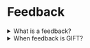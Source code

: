 # Feedback

<details>
  <summary>What is a feedback?</summary>

The feedback is a process in our company that helps EPAMers to get the feedback on how they're doing and to do some professional development and growth.

</details>

<details>
  <summary>When feedback is GIFT?</summary>

**G**ive with permission - If someoune does not come to you specifically asking for feedback, consider asking someone if you can provide feedback, before you just give it;

**I**ntent is for Growth - Feedback needs to be articulated in a way that moveas us forward;

**F**or the Person, not about the person - It's usually easy to change one's own behavior and situational factors, but almost impossible to change core personality attributes;

**T**argeted for Success - Feedback needs to be on-going and followed up on. Success is a journey.

</details>
